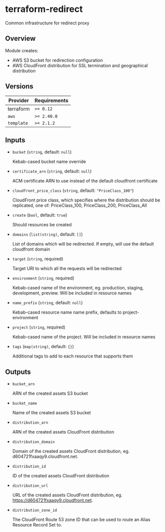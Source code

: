# terraform-redirect

Common infrastructure for redirect proxy

## Overview

Module creates:

- AWS S3 bucket for redirection configuration
- AWS CloudFront distribution for SSL termination and geographical distribution

<!-- bin/docs -->

## Versions

| Provider | Requirements |
|-|-|
| terraform | `>= 0.12` |
| `aws` | `>= 2.40.0` |
| `template` | `>= 2.1.2` |

## Inputs

* `bucket` (`string`, default: `null`)

    Kebab-cased bucket name override

* `certificate_arn` (`string`, default: `null`)

    ACM certificate ARN to use instead of the default cloudfront certificate

* `cloudfront_price_class` (`string`, default: `"PriceClass_100"`)

    CloudFront price class, which specifies where the distribution should be replicated, one of: PriceClass_100, PriceClass_200, PriceClass_All

* `create` (`bool`, default: `true`)

    Should resources be created

* `domains` (`list(string)`, default: `[]`)

    List of domains which will be redirected. If empty, will use the default cloudfront domain

* `target` (`string`, required)

    Target URI to which all the requests will be redirected

* `environment` (`string`, required)

    Kebab-cased name of the environment, eg. production, staging, development, preview. Will be included in resource names

* `name_prefix` (`string`, default: `null`)

    Kebab-cased resource name name prefix, defaults to project-environment

* `project` (`string`, required)

    Kebab-cased name of the project. Will be included in resource names

* `tags` (`map(string)`, default: `{}`)

    Additional tags to add to each resource that supports them



## Outputs

* `bucket_arn`

    ARN of the created assets S3 bucket

* `bucket_name`

    Name of the created assets S3 bucket

* `distribution_arn`

    ARN of the created assets CloudFront distribution

* `distribution_domain`

    Domain of the created assets CloudFront distribution, eg. d604721fxaaqy9.cloudfront.net.

* `distribution_id`

    ID of the created assets CloudFront distribution

* `distribution_url`

    URL of the created assets CloudFront distribution, eg. https://d604721fxaaqy9.cloudfront.net.

* `distribution_zone_id`

    The CloudFront Route 53 zone ID that can be used to route an Alias Resource Record Set to.
